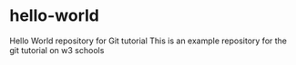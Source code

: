 # hello-world
Hello World repository for Git tutorial
This is an example repository for the git tutorial on w3 schools 
